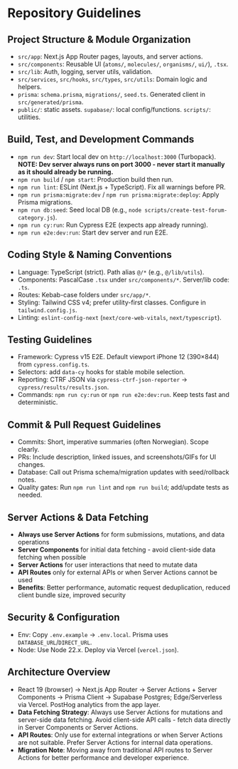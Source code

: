 # Repository Guidelines

## Project Structure & Module Organization
- `src/app`: Next.js App Router pages, layouts, and server actions.
- `src/components`: Reusable UI (`atoms/`, `molecules/`, `organisms/`, `ui/`), `.tsx`.
- `src/lib`: Auth, logging, server utils, validation.
- `src/services`, `src/hooks`, `src/types`, `src/utils`: Domain logic and helpers.
- `prisma`: `schema.prisma`, `migrations/`, `seed.ts`. Generated client in `src/generated/prisma`.
- `public/`: static assets. `supabase/`: local config/functions. `scripts/`: utilities.

## Build, Test, and Development Commands
- `npm run dev`: Start local dev on `http://localhost:3000` (Turbopack). **NOTE: Dev server always runs on port 3000 - never start it manually as it should already be running.**
- `npm run build` / `npm start`: Production build then run.
- `npm run lint`: ESLint (Next.js + TypeScript). Fix all warnings before PR.
- `npm run prisma:migrate:dev` / `npm run prisma:migrate:deploy`: Apply Prisma migrations.
- `npm run db:seed`: Seed local DB (e.g., `node scripts/create-test-forum-category.js`).
- `npm run cy:run`: Run Cypress E2E (expects app already running).
- `npm run e2e:dev:run`: Start dev server and run E2E.

## Coding Style & Naming Conventions
- Language: TypeScript (strict). Path alias `@/*` (e.g., `@/lib/utils`).
- Components: PascalCase `.tsx` under `src/components/*`. Server/lib code: `.ts`.
- Routes: Kebab-case folders under `src/app/*`.
- Styling: Tailwind CSS v4; prefer utility-first classes. Configure in `tailwind.config.js`.
- Linting: `eslint-config-next` (`next/core-web-vitals`, `next/typescript`).

## Testing Guidelines
- Framework: Cypress v15 E2E. Default viewport iPhone 12 (390×844) from `cypress.config.ts`.
- Selectors: add `data-cy` hooks for stable mobile selection.
- Reporting: CTRF JSON via `cypress-ctrf-json-reporter` → `cypress/results/results.json`.
- Commands: `npm run cy:run` or `npm run e2e:dev:run`. Keep tests fast and deterministic.

## Commit & Pull Request Guidelines
- Commits: Short, imperative summaries (often Norwegian). Scope clearly.
- PRs: Include description, linked issues, and screenshots/GIFs for UI changes.
- Database: Call out Prisma schema/migration updates with seed/rollback notes.
- Quality gates: Run `npm run lint` and `npm run build`; add/update tests as needed.

## Server Actions & Data Fetching
- **Always use Server Actions** for form submissions, mutations, and data operations
- **Server Components** for initial data fetching - avoid client-side data fetching when possible
- **Server Actions** for user interactions that need to mutate data
- **API Routes** only for external APIs or when Server Actions cannot be used
- **Benefits**: Better performance, automatic request deduplication, reduced client bundle size, improved security

## Security & Configuration
- Env: Copy `.env.example` → `.env.local`. Prisma uses `DATABASE_URL`/`DIRECT_URL`.
- Node: Use Node 22.x. Deploy via Vercel (`vercel.json`).

## Architecture Overview
- React 19 (browser) → Next.js App Router → Server Actions + Server Components → Prisma Client → Supabase Postgres; Edge/Serverless via Vercel. PostHog analytics from the app layer.
- **Data Fetching Strategy**: Always use Server Actions for mutations and server-side data fetching. Avoid client-side API calls - fetch data directly in Server Components or Server Actions.
- **API Routes**: Only use for external integrations or when Server Actions are not suitable. Prefer Server Actions for internal data operations.
- **Migration Note**: Moving away from traditional API routes to Server Actions for better performance and developer experience.

